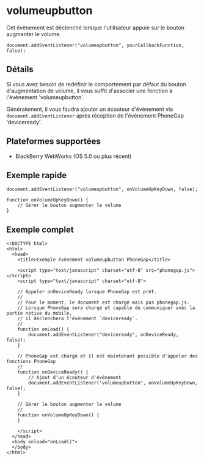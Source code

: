 volumeupbutton
==============

Cet évènement est déclenché lorsque l'utilisateur appuie sur le bouton augmenter le volume.

    document.addEventListener("volumeupbutton", yourCallbackFunction, false);

Détails
-------

Si vous avez besoin de redéfinir le comportement par défaut du bouton d'augmentation de volume, il vous suffit d'associer une fonction à l'évènement 'volumeupbutton'.

Généralement, il vous faudra ajouter un écouteur d'évènement via `document.addEventListener` après réception de l'évènement PhoneGap 'deviceready'.

Plateformes supportées
----------------------

- BlackBerry WebWorks (OS 5.0 ou plus récent)

Exemple rapide
--------------

    document.addEventListener("volumeupbutton", onVolumeUpKeyDown, false);

    function onVolumeUpKeyDown() {
        // Gérer le bouton augmenter le volume
    }

Exemple complet
---------------

    <!DOCTYPE html>
    <html>
      <head>
        <title>Exemple évènement volumeupbutton PhoneGap</title>

        <script type="text/javascript" charset="utf-8" src="phonegap.js"></script>
        <script type="text/javascript" charset="utf-8">

        // Appeler onDeviceReady lorsque PhoneGap est prêt.
        //
        // Pour le moment, le document est chargé mais pas phonegap.js.
        // Lorsque PhoneGap sera chargé et capable de communiquer avec la partie native du mobile,
        // il déclenchera l'évènement `deviceready`.
        //
        function onLoad() {
            document.addEventListener("deviceready", onDeviceReady, false);
        }

        // PhoneGap est chargé et il est maintenant possible d'appeler des fonctions PhoneGap
        //
        function onDeviceReady() {
            // Ajout d'un écouteur d'évènement
            document.addEventListener("volumeupbutton", onVolumeUpKeyDown, false);
        }

        // Gérer le bouton augmenter le volume
        //
        function onVolumeUpKeyDown() {
        }

        </script>
      </head>
      <body onload="onLoad()">
      </body>
    </html>

